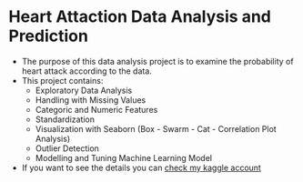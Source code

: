 # Heart Attaction Data Analysis and Prediction
* The purpose of this data analysis project is to examine the probability of heart attack according to the data.
* This project contains:
  * Exploratory Data Analysis
  * Handling with Missing Values
  * Categoric and Numeric Features
  * Standardization
  * Visualization with Seaborn (Box - Swarm - Cat - Correlation Plot Analysis)
  * Outlier Detection
  * Modelling and Tuning Machine Learning Model
* If you want to see the details you can [check my kaggle account](https://www.kaggle.com/code/sevvalsimsek/heart-attack-analysis-and-prediction)

